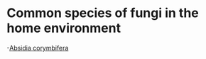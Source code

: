 <!-- TITLE: Fungi List -->
<!-- SUBTITLE: A quick summary of Fungi List -->

# Common species of fungi in the home environment
-[Absidia corymbifera](fungi-list/absidia-corymbifera)
